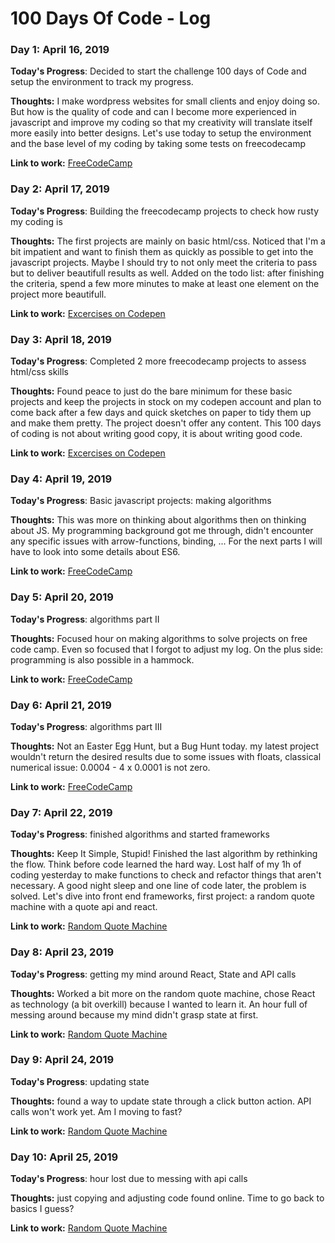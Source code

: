 # 100 Days Of Code - Log

### Day 1: April 16, 2019

**Today's Progress**: Decided to start the challenge 100 days of Code and setup the environment to track my progress. 

**Thoughts:** I make wordpress websites for small clients and enjoy doing so. But how is the quality of code and can I become more experienced in javascript and improve my coding so that my creativity will translate itself more easily into better designs. Let's use today to setup the environment and the base level of my coding by taking some tests on freecodecamp

**Link to work:** [FreeCodeCamp](https://learn.freecodecamp.org/)

### Day 2: April 17, 2019

**Today's Progress**: Building the freecodecamp projects to check how rusty my coding is

**Thoughts:** The first projects are mainly on basic html/css. Noticed that I'm a bit impatient and want to finish them as quickly as possible to get into the javascript projects. Maybe I should try to not only meet the criteria to pass but to deliver beautifull results as well. Added on the todo list: after finishing the criteria, spend a few more minutes to make at least one element on the project more beautifull.

**Link to work:** [Excercises on Codepen](https://codepen.io/tvandenbrande/)

### Day 3: April 18, 2019

**Today's Progress**: Completed 2 more freecodecamp projects to assess html/css skills

**Thoughts:** Found peace to just do the bare minimum for these basic projects and keep the projects in stock on my codepen account and plan to come back after a few days and quick sketches on paper to tidy them up and make them pretty. The project doesn't offer any content. This 100 days of coding is not about writing good copy, it is about writing good code. 

**Link to work:** [Excercises on Codepen](https://codepen.io/tvandenbrande/)

### Day 4: April 19, 2019

**Today's Progress**: Basic javascript projects: making algorithms 

**Thoughts:** This was more on thinking about algorithms then on thinking about JS. My programming background got me through, didn't encounter any specific issues with arrow-functions, binding, ... For the next parts I will have to look into some details about ES6. 

**Link to work:** [FreeCodeCamp](https://learn.freecodecamp.org/)

### Day 5: April 20, 2019

**Today's Progress**: algorithms part II

**Thoughts:** Focused hour on making algorithms to solve projects on free code camp. Even so focused that I forgot to adjust my log. On the plus side: programming is also possible in a hammock.  

**Link to work:** [FreeCodeCamp](https://learn.freecodecamp.org/)

### Day 6: April 21, 2019

**Today's Progress**: algorithms part III

**Thoughts:** Not an Easter Egg Hunt, but a Bug Hunt today. my latest project wouldn't return the desired results due to some issues with floats, classical numerical issue: 0.0004 - 4 x 0.0001 is not zero. 

**Link to work:** [FreeCodeCamp](https://learn.freecodecamp.org/)

### Day 7: April 22, 2019

**Today's Progress**: finished algorithms and started frameworks

**Thoughts:** Keep It Simple, Stupid! Finished the last algorithm by rethinking the flow. Think before code learned the hard way. Lost half of my 1h of coding yesterday to make functions to check and refactor things that aren't necessary. A good night sleep and one line of code later, the problem is solved. Let's dive into front end frameworks, first project: a random quote machine with a quote api and react. 

**Link to work:** [Random Quote Machine](https://codepen.io/tvandenbrande/pen/oOMjZX)

### Day 8: April 23, 2019

**Today's Progress**: getting my mind around React, State and API calls

**Thoughts:** Worked a bit more on the random quote machine, chose React as technology (a bit overkill) because I wanted to learn it. An hour full of messing around because my mind didn't grasp state at first. 

**Link to work:** [Random Quote Machine](https://codepen.io/tvandenbrande/pen/oOMjZX)

### Day 9: April 24, 2019

**Today's Progress**: updating state

**Thoughts:** found a way to update state through a click button action. API calls won't work yet. Am I moving to fast?

**Link to work:** [Random Quote Machine](https://codepen.io/tvandenbrande/pen/oOMjZX)

### Day 10: April 25, 2019

**Today's Progress**: hour lost due to messing with api calls

**Thoughts:** just copying and adjusting code found online. Time to go back to basics I guess?

**Link to work:** [Random Quote Machine](https://codepen.io/tvandenbrande/pen/oOMjZX)

